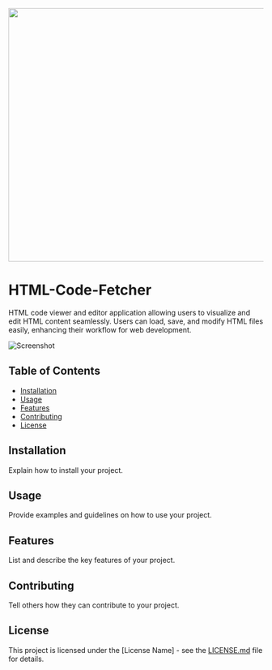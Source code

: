 <p align="center">
  <img width="660" height="500" src="https://i.ibb.co/Ny6nMMS/htmlcodefetcher.png">
</p>

# HTML-Code-Fetcher

HTML code viewer and editor application allowing users to visualize and edit HTML content seamlessly. Users can load, save, and modify HTML files easily, enhancing their workflow for web development.

![Screenshot](screenshot.png)

## Table of Contents

- [Installation](#installation)
- [Usage](#usage)
- [Features](#features)
- [Contributing](#contributing)
- [License](#license)

## Installation

Explain how to install your project.

## Usage

Provide examples and guidelines on how to use your project.

## Features

List and describe the key features of your project.

## Contributing

Tell others how they can contribute to your project.

## License

This project is licensed under the [License Name] - see the [LICENSE.md](LICENSE.md) file for details.